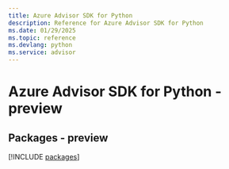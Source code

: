 ```yaml
---
title: Azure Advisor SDK for Python
description: Reference for Azure Advisor SDK for Python
ms.date: 01/29/2025
ms.topic: reference
ms.devlang: python
ms.service: advisor
---
```

# Azure Advisor SDK for Python - preview
## Packages - preview
[!INCLUDE [packages](advisor-index.md)]